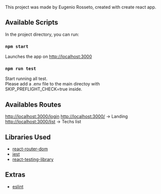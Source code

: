 This project was made by Eugenio Rosseto, created with create react app.

## Available Scripts

In the project directory, you can run:

### `npm start`

Launches the app on [http://localhost:3000](http://localhost:3000)

### `npm run test`

Start running all test.<br/>
Please add a .env file to the main directoy with SKIP_PREFLIGHT_CHECK=true inside.

## Availables Routes

[http://localhost:3000/login](http://localhost:3000/login)
[http://localhost:3000/](http://localhost:3000/) -> Landing
[http://localhost:3000/list](http://localhost:3000/list) -> Techs list

## Libraries Used

* [react-router-dom](https://reactrouter.com/web/guides/quick-start) <br/>
* [jest](https://jestjs.io/) <br/>
* [react-testing-library](https://testing-library.com/docs/react-testing-library/intro)

## Extras

* [eslint](https://eslint.org/)
